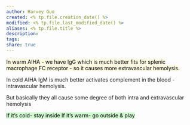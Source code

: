 ```yaml
---
author: Harvey Guo
created: <% tp.file.creation_date() %>
modified: <% tp.file.last_modified_date() %>
aliases: <% tp.file.title %>
description:
tags:
share: true
---
```


<mark style="background: #FFF3A34A;">In warm AIHA - we have IgG which is much better fits for splenic macrophage FC receptor - so it causes more extravascular hemolysis.

In cold AIHA IgM is much better activates complement in the blood - intravascular hemolysis.</mark>

But basically they all cause some degree of both intra and extravascular hemolysis

<mark style="background: #BBFABBA6;">If it’s cold- stay inside
If it’s warm- go outside & play</mark>